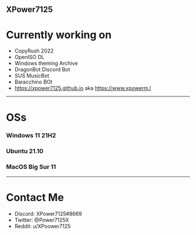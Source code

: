 XPower7125
----------
# Currently working on
- CopyRush 2022
- OpenISO DL
- Windows theming Archive
- DragonBot Discord Bot
- SUS MusicBot
- Baracchino BOt
- https://xpower7125.github.io aka https://www.xpowerm.l
---------
# OSs
### Windows 11 21H2 
### Ubuntu 21.10
### MacOS Big Sur 11
----------
# Contact Me
- Discord: XPower7125#8669
- Twitter: @Power7125X
- Reddit: u/XPoower7125
